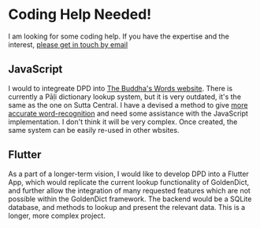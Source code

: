 # Coding Help Needed!

I am looking for some coding help. If you have the expertise and the interest, [please get in touch by email](mailto:digitalpalidictionary@gmail.com)

## JavaScript

I would to integreate DPD into [The Buddha's Words website](https://thebuddhaswords.net/home/index.html). There is currently a Pāḷi dictionary lookup system, but it is very outdated, it's the same as the one on Sutta Central. I have a devised a method to give [more accurate word-recognition](https://github.com/digitalpalidictionary/dpd-db/tree/main/tbw) and need some assistance with the JavaScript implementation. I don't think it will be very complex. Once created, the same system can be easily re-used in other wbsites. 

## Flutter

As a part of a longer-term vision, I would like to develop DPD into a Flutter App, which would replicate the current lookup functionality of GoldenDict, and further allow the integration of many requested features which are not possible within the GoldenDict framework. The backend would be a SQLite database, and methods to lookup and present the relevant data. This is a longer, more complex project.  


